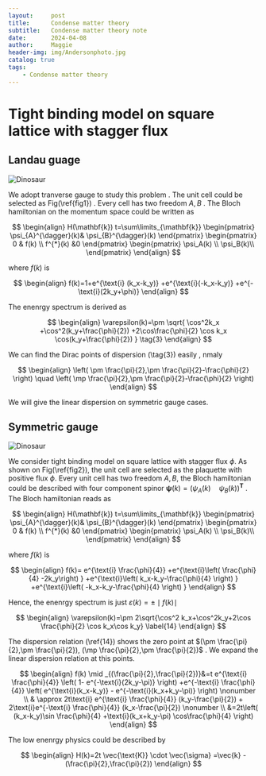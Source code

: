 ```yaml
---
layout:     post
title:      Condense matter theory
subtitle:   Condense matter theory note
date:       2024-04-08
author:     Maggie
header-img: img/Andersonphoto.jpg
catalog: true
tags:
    - Condense matter theory
---
```




# Tight binding model on square lattice with stagger flux


## Landau guage

<img src="https://maggiexheuw.github.io/jpg/flux1.jpg" alt="Dinosaur" />

We adopt tranverse gauge  to study this problem . The unit cell could be selected as Fig(\ref{fig1}) . Every cell has  two freedom $A,B$ .  The Bloch hamiltonian on the momentum space could be written as 

$$
\begin{align}
H(\mathbf{k})
t=\sum\limits_{\mathbf{k}}
\begin{pmatrix}
\psi_{A}^{\dagger}(k)& \psi_{B}^{\dagger}(k)
\end{pmatrix}
\begin{pmatrix}
0  &  f(k)
\\
f^{*}(k) &0 
\end{pmatrix}
\begin{pmatrix}
\psi_A(k) \\
\psi_B(k)\\
\end{pmatrix}
\end{align}
 $$

where $f(k)$ is 

$$
\begin{align}
f(k)=1+e^{\text{i} (k_x-k_y)} +e^{\text{i}(-k_x-k_y)} +e^{-\text{i}(2k_y+\phi)}
\end{align}
$$


The enenrgy spectrum  is derived as 

$$
\begin{align}
\varepsilon(k)=\pm 
\sqrt{ \cos^2k_x +\cos^2(k_y+\frac{\phi}{2})  +2\cos\frac{\phi}{2}
	\cos k_x \cos(k_y+\frac{\phi}{2})
 } \tag{3}
\end{align}
$$



We can find the Dirac points of dispersion (\tag{3}) easily , nmaly 

$$
\begin{align}
\left( \pm \frac{\pi}{2},\pm \frac{\pi}{2}-\frac{\phi}{2} \right) \quad 
\left( \mp  \frac{\pi}{2},\pm \frac{\pi}{2}-\frac{\phi}{2} \right)
\end{align}
$$


We will give the linear dispersion  on symmetric gauge cases. 


## Symmetric gauge


<img src="https://maggiexheuw.github.io/jpg/flux1.jpg" alt="Dinosaur" />



We consider tight binding model on square lattice with stagger flux $\phi$. As shown on Fig(\ref{fig2}), the unit cell are selected as the plaquette with positive flux $\phi$. Every unit cell has two  freedom $A,B$, the Bloch hamiltonian could be described with four component spinor $\displaystyle \mathbf{\psi}(k)=
(\psi_{A}(k)\quad \psi_{B}(k) )^{\mathbf{T}}$ . The Bloch hamiltonian 
reads as 

$$
\begin{align}
H(\mathbf{k})
t=\sum\limits_{\mathbf{k}}
\begin{pmatrix}
\psi_{A}^{\dagger}(k)& \psi_{B}^{\dagger}(k)
\end{pmatrix}
\begin{pmatrix}
0  &  f(k)
 \\
f^{*}(k) &0 
\end{pmatrix}
\begin{pmatrix}
\psi_A(k) \\
\psi_B(k)\\
\end{pmatrix}
\end{align}
$$


where $f(k)$ is 

$$
\begin{align}
f(k)=
e^{\text{i} \frac{\phi}{4}} +e^{\text{i}\left( \frac{\phi}{4} -2k_y\right) }
+e^{\text{i}\left( k_x-k_y-\frac{\phi}{4} \right) }
+e^{\text{i}\left( -k_x-k_y-\frac{\phi}{4} \right) }
\end{align}
$$


Hence, the enenrgy spectrum is just $\varepsilon(k)=\pm \mid f(k)\mid$ 

$$
\begin{align}
\varepsilon(k)=\pm 2\sqrt{\cos^2 k_x+\cos^2k_y+2\cos \frac{\phi}{2} \cos k_x\cos k_y}
\label{14}
\end{align}
$$




The dispersion relation (\ref{14}) shows the zero point at $(\pm \frac{\pi}{2},\pm \frac{\pi}{2}),
(\mp \frac{\pi}{2},\pm \frac{\pi}{2})$ . We expand the linear dispersion relation at this points.

$$
\begin{align}
f(k) \mid _{(\frac{\pi}{2},\frac{\pi}{2})}&=t
e^{\text{i} \frac{\phi}{4}} \left( 1- e^{-\text{i}(2k_y-\pi)} \right) 
+e^{-\text{i} \frac{\phi}{4}}
\left( e^{\text{i}(k_x-k_y)} - e^{-\text{i}(k_x+k_y-\pi)} \right)  \nonumber \\
& \approx
2t\text{i} e^{\text{i} \frac{\phi}{4}}
(k_y-\frac{\pi}{2})
+
2\text{i}e^{-\text{i} \frac{\phi}{4}}
(k_x-\frac{\pi}{2})  \nonumber \\
&=2t\left( (k_x-k_y)\sin \frac{\phi}{4} +\text{i}(k_x+k_y-\pi) \cos\frac{\phi}{4} \right)   
\end{align}
$$

The low enenrgy physics could be described by 

$$
\begin{align}
H(k)=2t \vec{\text{K}} \cdot \vec{\sigma}   =\vec{k} -(\frac{\pi}{2},\frac{\pi}{2})
\end{align}
$$